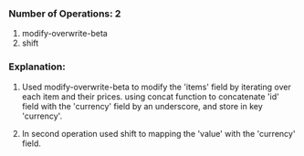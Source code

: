 ### Number of Operations: 2

1. modify-overwrite-beta
2. shift

### Explanation: 

1. Used modify-overwrite-beta to modify the 'items' field by iterating over each item and their prices.
using concat function to concatenate 'id' field with the 'currency' field by an underscore, and store in key 'currency'.

2. In second operation used shift to mapping the 'value' with the 'currency' field.